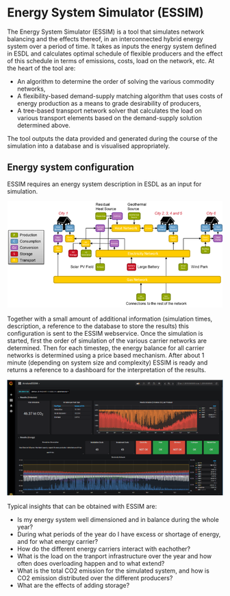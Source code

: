 # Energy System Simulator (ESSIM)

The Energy System Simulator (ESSIM) is a tool that simulates network balancing and the effects thereof, in an interconnected hybrid energy system over a period of time. It takes as inputs the energy system defined in ESDL and calculates optimal schedule of flexible producers and the effect of this schedule in terms of emissions, costs, load on the network, etc. At the heart of the tool are:

- An algorithm to determine the order of solving the various commodity networks,
- A flexibility-based demand-supply matching algorithm that uses costs of energy production as a means to grade desirability of producers,
- A tree-based transport network solver that calculates the load on various transport elements based on the demand-supply solution determined above.

The tool outputs the data provided and generated during the course of the simulation into a database and is visualised appropriately.

## Energy system configuration

ESSIM requires an energy system description in ESDL as an input for simulation.

![](pictures/essim-es-configuration.png)

Together with a small amount of additional information (simulation times, description, a reference to the database to store the results) this configuration is sent to the ESSIM webservice. Once the simulation is started, first the order of simulation of the various carrier networks are determined. Then for each timestep, the energy balance for all carrier networks is determined using a price based mechanism. After about 1 minute (depending on system size and complexity) ESSIM is ready and returns a reference to a dashboard for the interpretation of the results.

![](pictures/essim-dashboard.png)

Typical insights that can be obtained with ESSIM are: 

- Is my energy system well dimensioned and in balance during the whole year?
- During what periods of the year do I have excess or shortage of energy, and for what energy carrier?
- How do the different energy carriers interact with eachother?
- What is the load on the tranport infrastructure over the year and how often does overloading happen and to what extend?
- What is the total CO2 emission for the simulated system, and how is CO2 emission distributed over the different producers?
- What are the effects of adding storage?